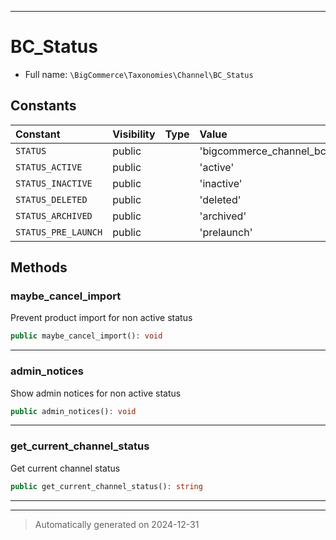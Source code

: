 ***

# BC_Status





* Full name: `\BigCommerce\Taxonomies\Channel\BC_Status`


## Constants

| Constant | Visibility | Type | Value |
|:---------|:-----------|:-----|:------|
|`STATUS`|public| |&#039;bigcommerce_channel_bc_status&#039;|
|`STATUS_ACTIVE`|public| |&#039;active&#039;|
|`STATUS_INACTIVE`|public| |&#039;inactive&#039;|
|`STATUS_DELETED`|public| |&#039;deleted&#039;|
|`STATUS_ARCHIVED`|public| |&#039;archived&#039;|
|`STATUS_PRE_LAUNCH`|public| |&#039;prelaunch&#039;|


## Methods


### maybe_cancel_import

Prevent product import for non active status

```php
public maybe_cancel_import(): void
```












***

### admin_notices

Show admin notices for non active status

```php
public admin_notices(): void
```












***

### get_current_channel_status

Get current channel status

```php
public get_current_channel_status(): string
```












***


***
> Automatically generated on 2024-12-31
